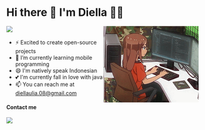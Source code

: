 <h1 style="center">
    Hi there 👋 I'm Diella 👩‍💻
</h1>


<img align="right" width= "250" height="200" alt="GIF" src="https://github.com/destroylord/form-login/blob/master/dist/img/new-game-ahagon-umiko-programming.gif" />

<img src="https://github-readme-stats.vercel.app/api?username=diellaulia&show_icons=true&theme=dracula" width="400">

- ⚡ Excited to create open-source projects
- 🌱 I’m currently learning mobile programming
- 😄 I'm natively speak Indonesian 
- 💕 I'm currently fall in love with java
- 📫 You can reach me at diellaulia.08@gmail.com




#### Contact me
  <a href="https://www.instagram.com/diellaulia/" target="_blank">
    <img src="https://img.shields.io/badge/Facebook-1877F2?style=for-the-badge&logo=facebook&logoColor=white" />
  </a>

